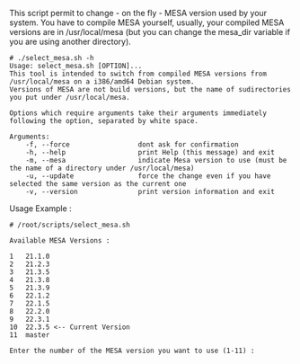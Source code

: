 
This script permit to change - on the fly - MESA version used by your system.
You have to compile MESA yourself, usually, your compiled MESA versions are in /usr/local/mesa (but you can change the mesa_dir variable if you are using another directory).

```
# ./select_mesa.sh -h
Usage: select_mesa.sh [OPTION]...
This tool is intended to switch from compiled MESA versions from /usr/local/mesa on a i386/amd64 Debian system.
Versions of MESA are not build versions, but the name of sudirectories you put under /usr/local/mesa.

Options which require arguments take their arguments immediately following the option, separated by white space.

Arguments:
	-f, --force                 dont ask for confirmation
	-h, --help                  print Help (this message) and exit
	-m, --mesa                  indicate Mesa version to use (must be the name of a directory under /usr/local/mesa)
	-u, --update                force the change even if you have selected the same version as the current one
	-v, --version               print version information and exit
  ```

Usage Example :

```
# /root/scripts/select_mesa.sh

Available MESA Versions :

1	21.1.0
2	21.2.3
3	21.3.5
4	21.3.8
5	21.3.9
6	22.1.2
7	22.1.5
8	22.2.0
9	22.3.1
10	22.3.5 <-- Current Version
11	master

Enter the number of the MESA version you want to use (1-11) :
```

